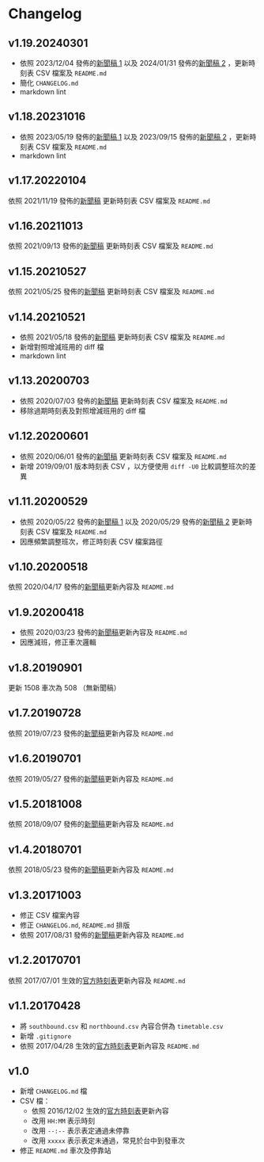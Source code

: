 # Changelog

## v1.19.20240301

* 依照 2023/12/04 發佈的[新聞稿 1](https://www.thsrc.com.tw/ArticleContent/6cd63dbe-d8e1-47f1-b899-6439de2850c3) 以及 2024/01/31 發佈的[新聞稿 2](https://www.thsrc.com.tw/ArticleContent/bd532307-b6bf-4633-b51a-c8a8af6d2e0d) ，更新時刻表 CSV 檔案及 `README.md`
* 簡化 `CHANGELOG.md`
* markdown lint

## v1.18.20231016

* 依照 2023/05/19 發佈的[新聞稿 1](https://www.thsrc.com.tw/ArticleContent/1a38bc3b-40ec-4b0e-a67f-642417bfc563) 以及 2023/09/15 發佈的[新聞稿 2](https://www.thsrc.com.tw/ArticleContent/1b4a81c2-2442-4993-bb07-848ccb0aac0a) ，更新時刻表 CSV 檔案及 `README.md`
* markdown lint

## v1.17.20220104

依照 2021/11/19 發佈的[新聞稿](https://www.thsrc.com.tw/ArticleContent/fed12f98-8200-4747-a0ab-b9b22425f7a6) 更新時刻表 CSV 檔案及 `README.md`

## v1.16.20211013

依照 2021/09/13 發佈的[新聞稿](https://www.thsrc.com.tw/ArticleContent/464ab7d6-b5f3-4484-a178-46f48395c0e4) 更新時刻表 CSV 檔案及 `README.md`

## v1.15.20210527

依照 2021/05/25 發佈的[新聞稿](https://www.thsrc.com.tw/ArticleContent/8ff8baf6-5b74-4a46-889c-37a0be532d6e) 更新時刻表 CSV 檔案及 `README.md`

## v1.14.20210521

* 依照 2021/05/18 發佈的[新聞稿](https://www.thsrc.com.tw/ArticleContent/61b0d3ba-2bd3-4c2f-b879-f427ffc179bb) 更新時刻表 CSV 檔案及 `README.md`
* 新增對照增減班用的 diff 檔
* markdown lint

## v1.13.20200703

* 依照 2020/07/03 發佈的[新聞稿](https://www.thsrc.com.tw/ArticleContent/201e511c-e9d9-44a5-8f45-c5d349726fe7) 更新時刻表 CSV 檔案及 `README.md`
* 移除過期時刻表及對照增減班用的 diff 檔

## v1.12.20200601

* 依照 2020/06/01 發佈的[新聞稿](https://www.thsrc.com.tw/tw/News/Detail/f83fc041-267f-4ed3-b4ac-ecf3b93308cd/4) 更新時刻表 CSV 檔案及 `README.md`
* 新增 2019/09/01 版本時刻表 CSV ，以方便使用 `diff -U0` 比較調整班次的差異

## v1.11.20200529

* 依照 2020/05/22 發佈的[新聞稿 1](https://www.thsrc.com.tw/tw/News/Detail/eba50b82-103e-4d4b-ad0f-94b36e8279a4/2) 以及 2020/05/29 發佈的[新聞稿 2](http://www.thsrc.com.tw/tw/News/Detail/c1f69455-7846-48ed-bc6e-8aee556e8c3a/2) 更新時刻表 CSV 檔案及 `README.md`
* 因應頻繁調整班次，修正時刻表 CSV 檔案路徑

## v1.10.20200518

依照 2020/04/17 發佈的[新聞稿](https://www.thsrc.com.tw/tw/News/Detail/502bb127-4b47-45ef-8059-f80c2ce1f72f/2)更新內容及 `README.md`

## v1.9.20200418

* 依照 2020/03/23 發佈的[新聞稿](https://www.thsrc.com.tw/tw/News/Detail/b6d8f546-984e-42af-99d0-3ace38a9555d/15)更新內容及 `README.md`
* 因應減班，修正車次邏輯

## v1.8.20190901

更新 1508 車次為 508 （無新聞稿）

## v1.7.20190728

依照 2019/07/23 發佈的[新聞稿](https://www.thsrc.com.tw/tw/News/Detail/7026b831-d491-46cd-b38f-3b3dc65abca3/4)更新內容及 `README.md`

## v1.6.20190701

依照 2019/05/27 發佈的[新聞稿](http://www.thsrc.com.tw/tw/News/Detail/8bec2026-a098-40a6-a16b-c06515c68f04/7)更新內容及 `README.md`

## v1.5.20181008

依照 2018/09/07 發佈的[新聞稿](http://www.thsrc.com.tw/tw/News/Detail/c4412e0b-668e-4d5e-9591-ede53c23ef6c/3)更新內容及 `README.md`

## v1.4.20180701

依照 2018/05/23 發佈的[新聞稿](http://www.thsrc.com.tw/tw/News/Detail/a7f8e8a1-c219-425c-bc5d-a3a112f0814c/4)更新內容及 `README.md`

## v1.3.20171003

* 修正 CSV 檔案內容
* 修正 `CHANGELOG.md`, `README.md` 排版
* 依照 2017/08/31 發佈的[新聞稿](http://www.thsrc.com.tw/tw/News/Detail/b9312bcd-1e27-4266-b5c1-acb4b9bc2a81/2)更新內容及 `README.md`

## v1.2.20170701

依照 2017/07/01 生效的[官方時刻表](http://www.thsrc.com.tw/UploadFiles/TicketFile/aaaed025-1f36-4a54-afa5-31b642847142.pdf)更新內容及 `README.md`

## v1.1.20170428

* 將 `southbound.csv` 和 `northbound.csv` 內容合併為 `timetable.csv`
* 新增 `.gitignore`
* 依照 2017/04/28 生效的[官方時刻表](http://www.thsrc.com.tw/UploadFiles/TicketFile/1dd47e19-7ff5-485d-9b99-d9eea5ea77a8.pdf)更新內容及 `README.md`

## v1.0

* 新增 `CHANGELOG.md` 檔
* CSV 檔：
  * 依照 2016/12/02 生效的[官方時刻表](http://www.thsrc.com.tw/UploadFiles/TicketFile/a61ad3a0-7961-4b42-89c2-835cab008c90.pdf)更新內容
  * 改用 `HH:MM` 表示時刻
  * 改用 `--:--` 表示表定通過未停靠
  * 改用 `xxxxx` 表示表定未通過，常見於台中到發車次
* 修正 `README.md` 車次及停靠站
